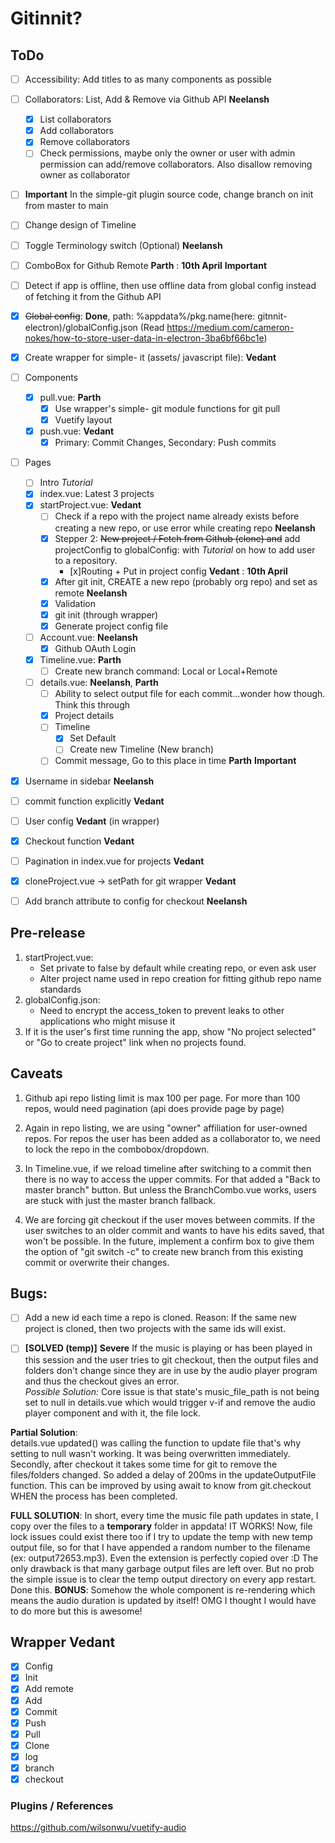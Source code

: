 # Gitinnit?

## ToDo

- [ ] Accessibility: Add titles to as many components as possible
- [ ] Collaborators: List, Add & Remove via Github API **Neelansh**

  - [x] List collaborators
  - [x] Add collaborators
  - [x] Remove collaborators
  - [ ] Check permissions, maybe only the owner or user with admin permission can add/remove collaborators. Also disallow removing owner as collaborator

- [ ] **Important** In the simple-git plugin source code, change branch on init from master to main
- [ ] Change design of Timeline
- [ ] Toggle Terminology switch (Optional) **Neelansh**
- [ ] ComboBox for Github Remote **Parth** : **10th April** **Important**
- [ ] Detect if app is offline, then use offline data from global config instead of fetching it from the Github API
- [x] ~~Global config~~: **Done**, path: %appdata%/pkg.name(here: gitnnit-electron)/globalConfig.json (Read https://medium.com/cameron-nokes/how-to-store-user-data-in-electron-3ba6bf66bc1e)

- [x] Create wrapper for simple- it (assets/ javascript file): **Vedant**
- [ ] Components
  - [x] pull.vue: **Parth**
    - [x] Use wrapper's simple- git module functions for git pull
    - [x] Vuetify layout
  - [x] push.vue: **Vedant**
    - [x] Primary: Commit Changes, Secondary: Push commits
- [ ] Pages

  - [ ] Intro _Tutorial_
  - [x] index.vue: Latest 3 projects
  - [x] startProject.vue: **Vedant**
    - [ ] Check if a repo with the project name already exists before creating a new repo, or use error while creating repo **Neelansh**
    - [x] Stepper 2: ~~New project / Fetch from Github (clone) and~~ add projectConfig to globalConfig: with _Tutorial_ on how to add user to a repository.
      - [x]Routing + Put in project config **Vedant** : **10th April**
    - [x] After git init, CREATE a new repo (probably org repo) and set as remote **Neelansh**
    - [x] Validation
    - [x] git init (through wrapper)
    - [x] Generate project config file
  - [ ] Account.vue: **Neelansh**
    - [x] Github OAuth Login
  - [x] Timeline.vue: **Parth**
    - [ ] Create new branch command: Local or Local+Remote
  - [ ] details.vue: **Neelansh**, **Parth**
    - [ ] Ability to select output file for each commit...wonder how though. Think this through
    - [x] Project details
    - [ ] Timeline
      - [x] Set Default
      - [ ] Create new Timeline (New branch)
    - [ ] Commit message, Go to this place in time **Parth** **Important**

- [x] Username in sidebar **Neelansh**
- [ ] commit function explicitly **Vedant**
- [ ] User config **Vedant** (in wrapper)
- [x] Checkout function **Vedant**
- [ ] Pagination in index.vue for projects **Vedant**
- [x] cloneProject.vue -> setPath for git wrapper **Vedant**
- [ ] Add branch attribute to config for checkout **Neelansh**

## Pre-release

1. startProject.vue:
   - Set private to false by default while creating repo, or even ask user
   - Alter project name used in repo creation for fitting github repo name standards
2. globalConfig.json:
   - Need to encrypt the access_token to prevent leaks to other applications who might misuse it
3. If it is the user's first time running the app, show "No project selected" or "Go to create project" link when no projects found.

## Caveats

1. Github api repo listing limit is max 100 per page. For more than 100 repos, would need pagination (api does provide page by page)

2. Again in repo listing, we are using "owner" affiliation for user-owned repos. For repos the user has been added as a collaborator to, we need to lock the repo in the combobox/dropdown.

3. In Timeline.vue, if we reload timeline after switching to a commit then there is no way to access the upper commits. For that added a "Back to master branch" button. But unless the BranchCombo.vue works, users are stuck with just the master branch fallback.

4. We are forcing git checkout if the user moves between commits. If the user switches to an older commit and wants to have his
   edits saved, that won't be possible. In the future, implement a confirm box to give them the option of "git switch -c" to create
   new branch from this existing commit or overwrite their changes.

## Bugs:

- [ ] Add a new id each time a repo is cloned. Reason: If the same new project is cloned, then two projects with the same ids will exist.

- [ ] **[SOLVED (temp)]** **Severe** If the music is playing or has been played in this session and the user tries to git checkout, then the output files and folders don't change since they are in use by the audio player program and thus the checkout gives an error.  
       _Possible Solution:_ Core issue is that state's music_file_path is not being set to null in details.vue which would trigger v-if and remove
      the audio player component and with it, the file lock.

**Partial Solution**:  
details.vue updated() was calling the function to update file that's why setting to null wasn't working. It was being overwritten immediately.  
Secondly, after checkout it takes some time for git to remove the files/folders changed. So added a delay of 200ms in the
updateOutputFile function. This can be improved by using await to know from git.checkout WHEN the process has been completed.

**FULL SOLUTION**:
In short, every time the music file path updates in state, I copy over the files to a **temporary** folder in appdata! IT WORKS! Now, file lock issues could exist there too if I try to update the temp with new temp output file, so for that I have appended a random number to the filename (ex: output72653.mp3). Even the extension is perfectly copied over :D 
The only drawback is that many garbage output files are left over. But no prob the simple issue is to clear the temp output directory on every app restart. Done this.
**BONUS**: Somehow the whole component is re-rendering which means the audio duration is updated by itself! OMG I thought I would have to do more but this is awesome! 

## Wrapper **Vedant**

- [x] Config
- [x] Init
- [x] Add remote
- [x] Add
- [x] Commit
- [x] Push
- [x] Pull
- [x] Clone
- [x] log
- [x] branch
- [x] checkout

### Plugins / References

https://github.com/wilsonwu/vuetify-audio
